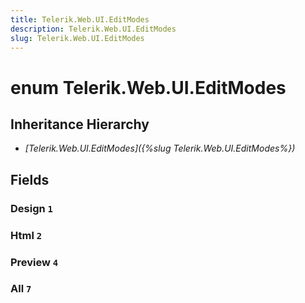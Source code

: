 ```yaml
---
title: Telerik.Web.UI.EditModes
description: Telerik.Web.UI.EditModes
slug: Telerik.Web.UI.EditModes
---
```


# enum Telerik.Web.UI.EditModes

## Inheritance Hierarchy

* *[Telerik.Web.UI.EditModes]({%slug Telerik.Web.UI.EditModes%})*

## Fields

### Design `1`

### Html `2`

### Preview `4`

### All `7`

